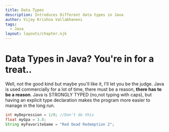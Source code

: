 ```yaml
---
title: Data Types
description: Introduces Different data types in Java
author: Vijay Krishna Vallabhaneni
tags:
  - Java
layout: layouts/chapter.njk
---
```

# Data Types in Java? You're in for a treat..
Well, not the good kind but maybe you'll like it, I'll let you be the judge. Java is used commercially for a lot of time, there must be a reason, **there has to be a reason**. Java is STRONGLY TYPED (no,not typing with caps), but having an explicit type declaration makes the program more easier to manage in the long run. 

```java
int myDepression = 1/0; //Don't do this
float myGpa = 3.8;
String myFavoriteGame = "Red Dead Redemption 2";
```
